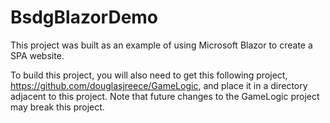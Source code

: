 # BsdgBlazorDemo

This project was built as an example of using Microsoft Blazor to create a SPA website. 

To build this project, you will also need to get this following project, https://github.com/douglasjreece/GameLogic, and place it in a directory adjacent to this project. Note that future changes to the GameLogic project may break this project.
